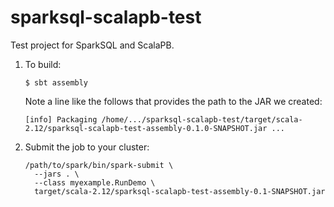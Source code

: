 # sparksql-scalapb-test

Test project for SparkSQL and ScalaPB.

1. To build:

   ```
   $ sbt assembly
   ```

   Note a line like the follows that provides the path to the JAR we created:

   ```
   [info] Packaging /home/.../sparksql-scalapb-test/target/scala-2.12/sparksql-scalapb-test-assembly-0.1.0-SNAPSHOT.jar ...
   ```

2. Submit the job to your cluster:

   ```
   /path/to/spark/bin/spark-submit \
     --jars . \
     --class myexample.RunDemo \
     target/scala-2.12/sparksql-scalapb-test-assembly-0.1-SNAPSHOT.jar
   ```
